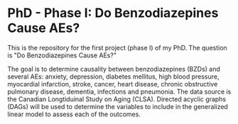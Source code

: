 # PhD - Phase I: Do Benzodiazepines Cause AEs?

This is the repository for the first project (phase I) of my PhD. The question is "Do Benzodiazepines Cause AEs?"

The goal is to determine causality between benzodiazepines (BZDs) and several AEs: anxiety, depression, diabetes mellitus, high blood pressure, myocardial infarction, stroke, cancer, heart disease, chronic obstructive pulmonary disease, dementia, infections and pneumonia. The data source is the Canadian Longtiduinal Study on Aging (CLSA). Directed acyclic graphs (DAGs) will be used to determine the variables to include in the generalized linear model to assess each of the outcomes. 
